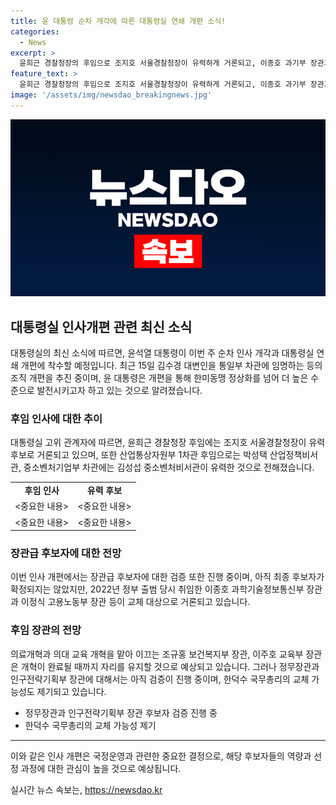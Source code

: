 ```yaml
---
title: 윤 대통령 순차 개각에 따른 대통령실 연쇄 개편 소식!
categories:
  - News
excerpt: >
  윤희근 경찰청장의 후임으로 조지호 서울경찰청장이 유력하게 거론되고, 이종호 과기부 장관과 이정식 고용부 장관은 교체 대상으로 거론되고 있습니다. 또한, 박성중 산업정책비서관과 김성섭 중소벤처비서관이 해당 부처 장관 후임에 유력한 것으로 알려졌습니다. 대통령실은 이번 주 중반 추가 인사 발표를 준비 중이며, 장관급 인사 후보에 대한 검증도 진행 중입니다. 인구전략기획부 장관과 정무장관 후보에 대한 검증은 아직 진행 중이며, 국무총리인 한덕수의 교체 가능성도 높아 보입니다.
feature_text: >
  윤희근 경찰청장의 후임으로 조지호 서울경찰청장이 유력하게 거론되고, 이종호 과기부 장관과 이정식 고용부 장관은 교체 대상으로 거론되고 있습니다. 또한, 박성중 산업정책비서관과 김성섭 중소벤처비서관이 해당 부처 장관 후임에 유력한 것으로 알려졌습니다. 대통령실은 이번 주 중반 추가 인사 발표를 준비 중이며, 장관급 인사 후보에 대한 검증도 진행 중입니다. 인구전략기획부 장관과 정무장관 후보에 대한 검증은 아직 진행 중이며, 국무총리인 한덕수의 교체 가능성도 높아 보입니다.
image: '/assets/img/newsdao_breakingnews.jpg'
---
```


<p><img src="/assets/img/newsdao_breakingnews.jpg" alt="flaretime 속보" /></p>

<h2 data-ke-size="size26">대통령실 인사개편 관련 최신 소식</h2>

<p data-ke-size="size16">대통령실의 최신 소식에 따르면, 윤석열 대통령이 이번 주 순차 인사 개각과 대통령실 연쇄 개편에 착수할 예정입니다. 최근 15일 김수경 대변인을 통일부 차관에 임명하는 등의 조직 개편을 추진 중이며, 윤 대통령은 개편을 통해 한미동맹 정상화를 넘어 더 높은 수준으로 발전시키고자 하고 있는 것으로 알려졌습니다.</p>

<h3 data-ke-size="size23">후임 인사에 대한 추이</h3>

<p data-ke-size="size16">대통령실 고위 관계자에 따르면, 윤희근 경찰청장 후임에는 조지호 서울경찰청장이 유력 후보로 거론되고 있으며, 또한 산업통상자원부 1차관 후임으로는 박성택 산업정책비서관, 중소벤처기업부 차관에는 김성섭 중소벤처비서관이 유력한 것으로 전해졌습니다.</p>

<table>
    <tr>
        <td style="text-align: center; height: 17px;"><b>후임 인사</b></td>
        <td style="text-align: center; height: 17px;"><b>유력 후보</b></td>
    </tr>
    <tr>
        <td style="text-align: center; height: 17px;"><중요한 내용></td>
        <td style="text-align: center; height: 17px;"><중요한 내용></td>
    </tr>
    <tr>
        <td style="text-align: center; height: 17px;"><중요한 내용></td>
        <td style="text-align: center; height: 17px;"><중요한 내용></td>
    </tr>
</table>

<h3 data-ke-size="size23">장관급 후보자에 대한 전망</h3>

<p data-ke-size="size16">이번 인사 개편에서는 장관급 후보자에 대한 검증 또한 진행 중이며, 아직 최종 후보자가 확정되지는 않았지만, 2022년 정부 출범 당시 취임한 이종호 과학기술정보통신부 장관과 이정식 고용노동부 장관 등이 교체 대상으로 거론되고 있습니다.</p>

<h3 data-ke-size="size23">후임 장관의 전망</h3>

<p data-ke-size="size16">의료개혁과 의대 교육 개혁을 맡아 이끄는 조규홍 보건복지부 장관, 이주호 교육부 장관은 개혁이 완료될 때까지 자리를 유지할 것으로 예상되고 있습니다. 그러나 정무장관과 인구전략기획부 장관에 대해서는 아직 검증이 진행 중이며, 한덕수 국무총리의 교체 가능성도 제기되고 있습니다.</p>

<ul>
    <li>정무장관과 인구전략기획부 장관 후보자 검증 진행 중</li>
    <li>한덕수 국무총리의 교체 가능성 제기</li>
</ul>

<hr>

<p data-ke-size="size16">이와 같은 인사 개편은 국정운영과 관련한 중요한 결정으로, 해당 후보자들의 역량과 선정 과정에 대한 관심이 높을 것으로 예상됩니다.</p>
실시간 뉴스 속보는, <a href="https://newsdao.kr" rel="dofollow">https://newsdao.kr</a>


